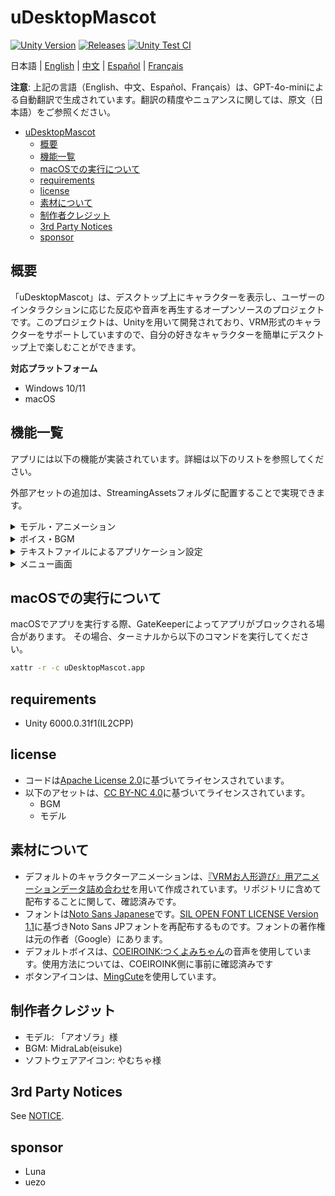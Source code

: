 # uDesktopMascot

[![Unity Version](https://img.shields.io/badge/Unity-6000.0%2B-blueviolet?logo=unity)](https://unity.com/releases/editor/archive)
[![Releases](https://img.shields.io/github/release/MidraLab/uDesktopMascot.svg)](https://github.com/MidraLab/uDesktopMascot/releases)
[![Unity Test CI](https://github.com/MidraLab/uDesktopMascot/actions/workflows/edit-test.yml/badge.svg)](https://github.com/MidraLab/uDesktopMascot/actions/workflows/edit-test.yml)

日本語 | [English](README_EN.md) | [中文](README_CN.md) | [Español](README_ES.md) | [Français](README_FR.md)

**注意**: 上記の言語（English、中文、Español、Français）は、GPT-4o-miniによる自動翻訳で生成されています。翻訳の精度やニュアンスに関しては、原文（日本語）をご参照ください。

<!-- TOC -->
- [uDesktopMascot](#udesktopmascot)
  - [概要](#概要)
  - [機能一覧](#機能一覧)
  - [macOSでの実行について](#macosでの実行について)
  - [requirements](#requirements)
  - [license](#license)
  - [素材について](#素材について)
  - [制作者クレジット](#制作者クレジット)
  - [3rd Party Notices](#3rd-party-notices)
  - [sponsor](#sponsor)
<!-- TOC -->

## 概要

「uDesktopMascot」は、デスクトップ上にキャラクターを表示し、ユーザーのインタラクションに応じた反応や音声を再生するオープンソースのプロジェクトです。このプロジェクトは、Unityを用いて開発されており、VRM形式のキャラクターをサポートしていますので、自分の好きなキャラクターを簡単にデスクトップ上で楽しむことができます。

**対応プラットフォーム**
* Windows 10/11
* macOS

## 機能一覧

アプリには以下の機能が実装されています。詳細は以下のリストを参照してください。

外部アセットの追加は、StreamingAssetsフォルダに配置することで実現できます。

<details>

<summary>モデル・アニメーション</summary>
* StreamingAssetsに配置した任意モデルファイルを読み込んで表示します。
  * VRM(1.x, 0.x)形式のモデルをサポートしています。
  * GLB/GLTF形式のモデルをサポートしています。(アニメーションは対応していません)
  * FBX形式のモデルをサポートしています。(ただし一部のモデルではテクスチャーがロードができません。またアニメーションは対応していません)
    * テクスチャーは StreamingAssets/textures/ に配置することで読み込むことができます。

</details>

<details>

<summary>ボイス・BGM</summary>
* SteamingAssets/Voice/以下に配置した音声ファイルを読み込んで再生します。複数ある場合は、ランダムで再生します。
  * クリック時に再生される音声は、StreamingAssets/Voice/Click/に配置した音声ファイルを読み込んで再生します。 
* SteamingAssets/BGM/以下に配置した音楽ファイルを読み込んで再生します。複数ある場合は、ランダムで再生します。
* キャラクターのデフォルトのボイスの追加
  * デフォルトのボイスは、[COEIROINK:つくよみちゃん](https://coeiroink.com/character/audio-character/tsukuyomi-chan)の音声を使用しています。
  * アプリ起動時、アプリ終了時、クリック時に再生されます。

</details>

<details>

<summary>テキストファイルによるアプリケーション設定</summary>
application_settings.txtファイルにより、アプリケーションの設定を変更できます。

設定ファイルの構造は以下になっています

```txt
[Character]
ModelPath=default.vrm
TexturePaths=test.png
Scale=3
PositionX=0
PositionY=0
PositionZ=0
RotationX=0
RotationY=0
RotationZ=0

[Sound]
VoiceVolume=1
BGMVolume=0.5
SEVolume=1

[Display]
Opacity=1
AlwaysOnTop=True

[Performance]
TargetFrameRate=60
QualityLevel=2


```

</details>

<details>

<summary>メニュー画面</summary>

* メニュー画面の背景画像および背景色を設定できます。
  * 背景画像は、StreamingAssets/Menu/ に配置した画像ファイルを読み込むことができます。対応している画像フォーマットは以下です
    * PNG
    * JPG(JPEG)
    * BMP
    * GIF(静止画)
    * TGA
    * TIFF
  * 背景色は、カラーコードを指定することができます。

</details>

## macOSでの実行について

macOSでアプリを実行する際、GateKeeperによってアプリがブロックされる場合があります。
その場合、ターミナルから以下のコマンドを実行してください。

```sh
xattr -r -c uDesktopMascot.app
```

## requirements
* Unity 6000.0.31f1(IL2CPP)

## license
* コードは[Apache License 2.0](LICENSE)に基づいてライセンスされています。
* 以下のアセットは、[CC BY-NC 4.0](https://creativecommons.org/licenses/by-nc/4.0/)に基づいてライセンスされています。
  * BGM
  * モデル

## 素材について
* デフォルトのキャラクターアニメーションは、[『VRMお人形遊び』用アニメーションデータ詰め合わせ](https://fumi2kick.booth.pm/items/1655686)を用いて作成されています。リポジトリに含めて配布することに関して、確認済みです。
* フォントは[Noto Sans Japanese](https://fonts.google.com/noto/specimen/Noto+Sans+JP?lang=ja_Jpan)です。[SIL OPEN FONT LICENSE Version 1.1](https://fonts.google.com/noto/specimen/Noto+Sans+JP/license?lang=ja_Jpan)に基づきNoto Sans JPフォントを再配布するものです。フォントの著作権は元の作者（Google）にあります。
* デフォルトボイスは、[COEIROINK:つくよみちゃん](https://coeiroink.com/character/audio-character/tsukuyomi-chan)の音声を使用しています。使用方法については、COEIROINK側に事前に確認済みです
* ボタンアイコンは、[MingCute](https://github.com/MidraLab/MingCute)を使用しています。

## 制作者クレジット
* モデル: 「アオゾラ」様
* BGM: MidraLab(eisuke)
* ソフトウェアアイコン: やむちゃ様

## 3rd Party Notices

See [NOTICE](./NOTICE.md).

## sponsor
- Luna
- uezo